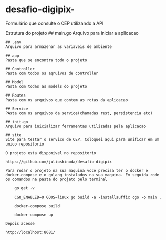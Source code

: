 # desafio-digipix-
Formulário que consulte o CEP utilizando a API 

Estrutura do projeto
    ## main.go 
    Arquivo para iniciar a aplicacao

    ## .env
    Arquivo para armazenar as variaveis de ambiente

    ## app  
    Pasta que se encontra todo o projeto

    ## Controller
    Pasta com todos os aqruivos de controller

    ## Model 
    Pasta com todas as models do projeto

    ## Routes
    Pasta com os arquivos que contem as rotas da aplicacao

    ## Service
    PAsta com os arquivos da service(chamadas rest, persistencia etc)

    ## init.go
    Arquivo para inicializar ferramentas utilizadas pela aplicacao

    ## site
    Site para testar o servico de CEP. Coloquei aqui para unificar em um unico repositorio

    O projeto esta disponivel no repositorio

    https://github.com/julioshinoda/desafio-digipix

    Para rodar o projeto na sua maquina voce precisa ter o docker e docker-compose e o golang instalados na sua maquina. Em seguida rode os comandos na pasta do projeto pelo terminal

        go get -v

        CGO_ENABLED=0 GOOS=linux go build -a -installsuffix cgo -o main .

        docker-compose build

        docker-compose up

    Depois acesse 

    http://localhost:8081/